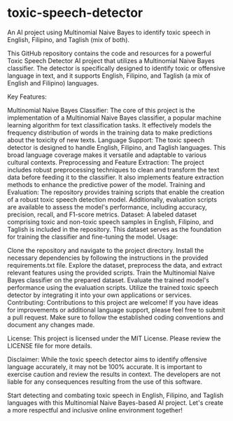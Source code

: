 # toxic-speech-detector
An AI project using Multinomial Naive Bayes to identify toxic speech in English, Filipino, and Taglish (mix of both).

This GitHub repository contains the code and resources for a powerful Toxic Speech Detector AI project that utilizes a Multinomial Naive Bayes classifier. The detector is specifically designed to identify toxic or offensive language in text, and it supports English, Filipino, and Taglish (a mix of English and Filipino) languages.

Key Features:

Multinomial Naive Bayes Classifier: The core of this project is the implementation of a Multinomial Naive Bayes classifier, a popular machine learning algorithm for text classification tasks. It effectively models the frequency distribution of words in the training data to make predictions about the toxicity of new texts.
Language Support: The toxic speech detector is designed to handle English, Filipino, and Taglish languages. This broad language coverage makes it versatile and adaptable to various cultural contexts.
Preprocessing and Feature Extraction: The project includes robust preprocessing techniques to clean and transform the text data before feeding it to the classifier. It also implements feature extraction methods to enhance the predictive power of the model.
Training and Evaluation: The repository provides training scripts that enable the creation of a robust toxic speech detection model. Additionally, evaluation scripts are available to assess the model's performance, including accuracy, precision, recall, and F1-score metrics.
Dataset: A labeled dataset comprising toxic and non-toxic speech samples in English, Filipino, and Taglish is included in the repository. This dataset serves as the foundation for training the classifier and fine-tuning the model.
Usage:

Clone the repository and navigate to the project directory.
Install the necessary dependencies by following the instructions in the provided requirements.txt file.
Explore the dataset, preprocess the data, and extract relevant features using the provided scripts.
Train the Multinomial Naive Bayes classifier on the prepared dataset.
Evaluate the trained model's performance using the evaluation scripts.
Utilize the trained toxic speech detector by integrating it into your own applications or services.
Contributing:
Contributions to this project are welcome! If you have ideas for improvements or additional language support, please feel free to submit a pull request. Make sure to follow the established coding conventions and document any changes made.

License:
This project is licensed under the MIT License. Please review the LICENSE file for more details.

Disclaimer:
While the toxic speech detector aims to identify offensive language accurately, it may not be 100% accurate. It is important to exercise caution and review the results in context. The developers are not liable for any consequences resulting from the use of this software.

Start detecting and combating toxic speech in English, Filipino, and Taglish languages with this Multinomial Naive Bayes-based AI project. Let's create a more respectful and inclusive online environment together!
